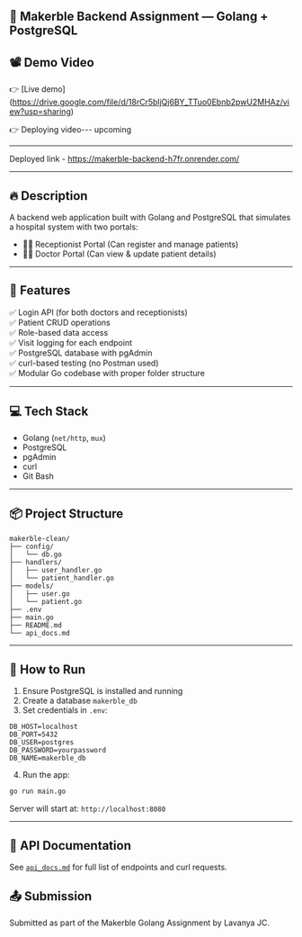 ## 🏥 Makerble Backend Assignment — Golang + PostgreSQL



## 📽️ Demo Video 

👉 [Live demo] (https://drive.google.com/file/d/18rCr5bljQj6BY_TTuo0Ebnb2pwU2MHAz/view?usp=sharing)

👉  Deploying video--- upcoming


---


Deployed link - https://makerble-backend-h7fr.onrender.com/

---

## 🔥 Description

A backend web application built with Golang and PostgreSQL that simulates a hospital system with two portals:
- 👩‍💼 Receptionist Portal (Can register and manage patients)
- 🧑‍⚕️ Doctor Portal (Can view & update patient details)

---

## 🚀 Features

✅ Login API (for both doctors and receptionists)  
✅ Patient CRUD operations  
✅ Role-based data access  
✅ Visit logging for each endpoint  
✅ PostgreSQL database with pgAdmin  
✅ curl-based testing (no Postman used)  
✅ Modular Go codebase with proper folder structure

---

## 💻 Tech Stack

- Golang (`net/http`, `mux`)
- PostgreSQL
- pgAdmin
- curl
- Git Bash

---

## 📦 Project Structure

```
makerble-clean/
├── config/
│   └── db.go
├── handlers/
│   ├── user_handler.go
│   └── patient_handler.go
├── models/
│   ├── user.go
│   └── patient.go
├── .env
├── main.go
├── README.md
└── api_docs.md
```

---

## 🧪 How to Run

1. Ensure PostgreSQL is installed and running
2. Create a database `makerble_db`
3. Set credentials in `.env`:

```
DB_HOST=localhost  
DB_PORT=5432  
DB_USER=postgres  
DB_PASSWORD=yourpassword  
DB_NAME=makerble_db  
```

4. Run the app:

```bash
go run main.go
```

Server will start at: `http://localhost:8080`

---

## 📘 API Documentation

See [`api_docs.md`](./api_docs.md) for full list of endpoints and curl requests.



## 📤 Submission

Submitted as part of the Makerble Golang Assignment by Lavanya JC.


